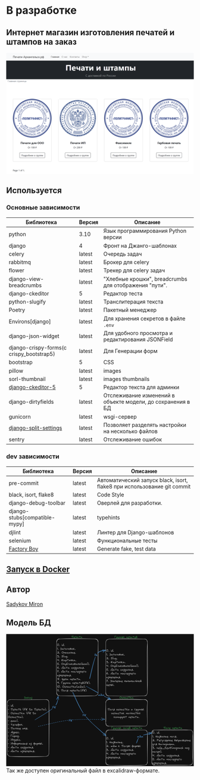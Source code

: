 # В разработке

## Интернет магазин изготовления печатей и штампов на заказ

![Картинка-Пример](images/img.png)

## Используется

### Основные зависимости
| Библиотека                                                                        | Версия | Описание                                                    |
| --------------------------------------------------------------------------------- | ------ | ----------------------------------------------------------- |
| python                                                                            | 3.10   | Язык программирования Python версии                         |
| django                                                                            | 4      | Фронт на Джанго-шаблонах                                    |
| celery                                                                            | latest | Очередь задач                                               |
| rabbitmq                                                                          | latest | Брокер для celery                                           |
| flower                                                                            | latest | Трекер для celery задач                                     |
| django-view-breadcrumbs                                                           | latest | "Хлебные крошки", breadcrumbs для отображения "пути".       |
| django-ckeditor                                                                   | 5      | Редактор теста                                              |
| python-slugify                                                                    | latest | Транслитерация текста                                       |
| Poetry                                                                            | latest | Пакетный менеджер                                           |
| Environs[django]                                                                  | latest | Для хранения секретов в файле `.env`                        |
| django-json-widget                                                                | latest | Для удобного просмотра и редактирования JSONField           |
| django-crispy-forms(c crispy_bootstrap5)                                          | latest | Для Генерации форм                                          |
| bootstrap                                                                         | 5      | CSS                                                         |
| pillow                                                                            | latest | images                                                      |
| sorl-thumbnail                                                                    | latest | images thumbnails                                           |
| [django-ckeditor-5](https://github.com/hvlads/django-ckeditor-5)                  | 5      | Редактор текста для админки                                 |
| django-dirtyfields                                                                | latest | Отслеживание изменений в объекте модели, до сохранения в БД |
| gunicorn                                                                          | latest | wsgi-сервер                                                 |
| [django-split-settings](https://github.com/wemake-services/django-split-settings) | latest | Позволяет разделять настройки на несколько файлов           |
| sentry                                                                            | latest | Отслеживание ошибок                                         |

### dev зависимости
| Библиотека                                               | Версия | Описание                                                                |
| -------------------------------------------------------- | ------ | ----------------------------------------------------------------------- |
| pre-commit                                               | latest | Автоматический запуск black, isort, flake8 при использование git commit |
| black, isort, flake8                                     | latest | Code Style                                                              |
| django-debug-toolbar                                     | latest | Оверлей для разработки.                                                 |
| django-stubs[compatible-mypy]                            | latest | typehints                                                               |
| djlint                                                   | latest | Линтер для Django-шаблонов                                              |
| selenium                                                 | latest | Функциональные тесты                                                    |
| [Factory Boy](https://github.com/FactoryBoy/factory_boy) | latest | Generate fake, test data                                                |

## [Запуск в Docker](/infra/infra.md)

## Автор

[Sadykov Miron](https://github.com/Reagent992)


## Модель БД
![Модель БД](images/models.png)
Так же доступен оригинальный файл в excalidraw-формате.
